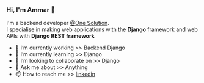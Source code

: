 ### Hi, I'm Ammar 👋

I'm a backend developer <a href="https://www.onesolutionc.com/">@One Solution</a>.<br>
I specialise in making web applications with the <b>Django</b> framework and web APIs with <b>Django REST framework</b><br>

- 🔭 I’m currently working >> Backend Django 
- 🌱 I’m currently learning >> Django
- 👯 I’m looking to collaborate on >> Django
- 💬 Ask me about >> Anything
- 📫 How to reach me >> [linkedin](https://www.linkedin.com/in/ammar-werdani/)

